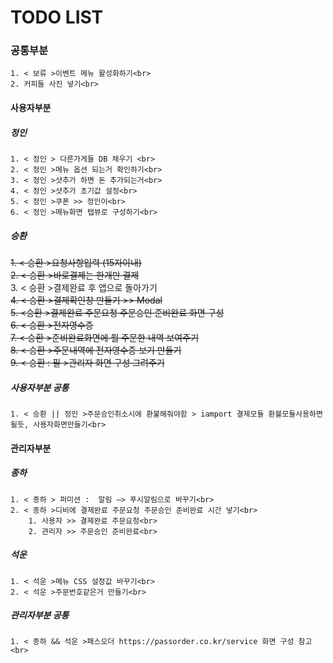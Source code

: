 # TODO LIST

### 공통부분

    1. < 보류 >이벤트 메뉴 활성화하기<br>
    2. 커피들 사진 넣기<br>

#### 사용자부분

##### 정인
    1. < 정인 > 다른가게들 DB 채우기 <br>
    2. < 정인 >메뉴 옵션 되는거 확인하기<br>
    3. < 정인 >샷추가 하면 돈 추가되는거<br>
    4. < 정인 >샷추가 초기값 설정<br>
    5. < 정인 >쿠폰 >> 정인이<br>
    6. < 정인 >메뉴화면 탭뷰로 구성하기<br>

##### 승환

~~1. < 승환 >요청사항입력 (15자이내)~~ <br>
~~2. < 승환 >바로결제는 한개만 결제~~<br>
3. < 승환 >결제완료 후 앱으로 돌아가기<br>
~~4. < 승환 >결제확인창 만들기 >> Modal~~<br>
~~5. <승환 >결제완료 주문요청 주문승인 준비완료 화면 구성<br>~~
~~6. < 승환 >전자영수증<br>~~
~~7. < 승환 >준비완료화면에 뭘 주문한 내역 보여주기<br>~~
~~8. < 승환 >주문내역에 전자영수증 보기 만들기<br>~~
~~9. < 승환 : 필 >관리자 화면 구성 그려주기<br>~~


##### 사용자부분 공통
    1. < 승환 || 정인 >주문승인취소시에 환불해줘야함 > iamport 결제모듈 환불모듈사용하면 될듯, 사용자화면만들기<br>

#### 관리자부분

##### 종하
    1. < 종하 > 퍼미션 :  알림 —> 푸시알림으로 바꾸기<br>
    2. < 종하 >디비에 결제완료 주문요청 주문승인 준비완료 시간 넣기<br>
        1. 사용자 >> 결제완료 주문요청<br>
        2. 관리자 >> 주문승인 준비완료<br>

##### 석운
    1. < 석운 >메뉴 CSS 설정값 바꾸기<br>
    2. < 석운 >주문번호같은거 만들기<br>

##### 관리자부분 공통
    1. < 종하 && 석운 >패스오더 https://passorder.co.kr/service 화면 구성 참고<br>
